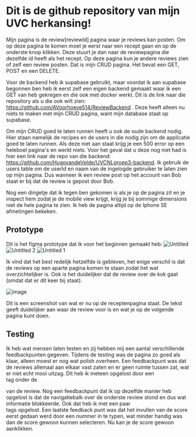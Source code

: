 # Dit is de github repository van mijn UVC herkansing! 
Mijn pagina is de review\[reviewId] pagina waar je reviews kan posten. Om op deze pagina te komen moet je eerst naar een recept gaan en op de onderste knop klikken. Deze stuurt je dan naar de reviewpagina die dezelfde id heeft als het recept. Op deze pagina kun je andere reviews zien of zelf een review posten. Dat is mijn CRUD pagina. Het bevat een GET, POST en een DELETE. 

Voor de backend heb ik supabase gebruikt, maar voordat ik aan supabase begonnen ben heb ik eerst zelf een eigen backend gemaakt waar ik een GET van heb gekregen en die ook met docker werkt. Dit is de link naar die repository als u die ook wilt zien: https://github.com/AVoorhoeve514/ReviewBackend . Deze heeft alleen nu niets te maken met mijn CRUD pagina, want mijn database staat op supabase. 

Om mijn CRUD goed te laten runnen heeft u ook de oude backend nodig. Hier staan namelijk de recipes en de users in die nodig zijn om de applicatie goed te laten runnen.  Als deze niet aan staat krijg je een 500 error op een heleboel pagina's en werkt niets. Voor het geval dat u deze nog niet had is hier een link naar de repo van die backend: https://github.com/HugovandeVelde/UVCNLgroep3-backend. Ik gebruik de users table om de userId en naam van de ingelogde gebruiker te laten zien op mijn pagina. Dus wanneer ik een review post op het account van Bob staat er bij dat de review is gepost door Bob.

Nog een dingetje dat ik tegen ben gekomen is als je op de pagina zit en je inspect hem zodat je de mobile view krijgt, krijg je bij sommige dimensions niet de hele pagina te zien. Ik heb de pagina altijd op de Iphone SE afmetingen bekeken.


## Prototype

Dit is het figma prototype dat ik voor het beginnen gemaakt heb:
![Untitled](https://github.com/AVoorhoeve514/ReviewFrontend/assets/123942665/56b420cd-5ead-4e33-b49d-82c5fb798e4e)
![Untitled 2](https://github.com/AVoorhoeve514/ReviewFrontend/assets/123942665/4e9bf204-5f7d-40cf-b02d-982f525c03e8)
![Untitled 1](https://github.com/AVoorhoeve514/ReviewFrontend/assets/123942665/322642b1-64d5-4c7d-9c81-877d74aca0db)

Ik vind dat het best redelijk hetzelfde is gebleven, het enige verschil is dat de reviews op een aparte pagina komen te staan zodat het wat overzichtelijker is. Ook is het duidelijker dat de review over de kok gaat (omdat dat er dit keer bij staat).

![image](https://github.com/AVoorhoeve514/ReviewFrontend/assets/123942665/ce1759cf-8e34-470c-81e3-d4831692624e)

Dit is een screenshot van wat er nu op de receptenpagina staat. De tekst geeft duidelijker aan waar de review voor is en wat je op de volgende pagina kunt doen.


## Testing

Ik heb wat mensen laten testen en zij hebben mij een aantal verschillende feedbackpunten gegeven. Tijdens de testing was de pagina zo goed als klaar, alleen moest er nog wat polish overheen. Een feedbackpunt was dat de reviews allemaal aan elkaar vast zaten en er geen ruimte tussen zat, wat er niet echt mooi uitzag. Dit heb ik meteen opgelost door een <br> tag onder de <div> van de review. Nog een feedbackpunt dat ik op dezelfde manier heb opgelost is dat de navigatiebalk over de onderste review stond en dus wat informatie blokkeerde. Ook dat heb ik met een paar <br> tags opgelost. Een laatste feedback punt was dat het invullen van de score eerst gedaan werd door een nummer in te typen, wat minder handig was dan de score gewoon kunnen selecteren. Nu kan je de score gewoon aanklikken.
